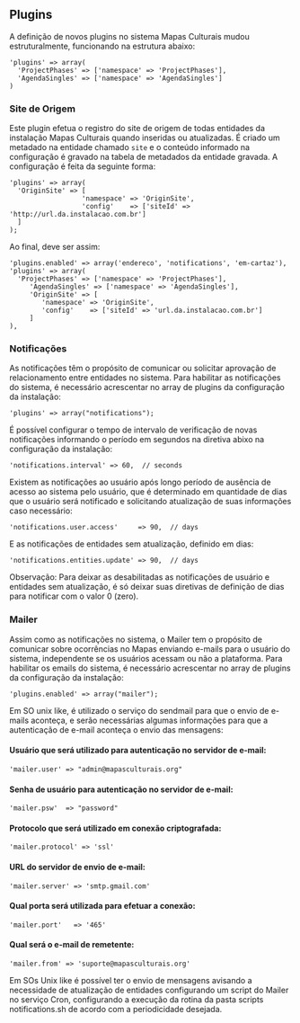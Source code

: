 ## Plugins

A definição de novos plugins no sistema Mapas Culturais mudou estruturalmente, funcionando na estrutura abaixo:

```
'plugins' => array(
  'ProjectPhases' => ['namespace' => 'ProjectPhases'],
  'AgendaSingles' => ['namespace' => 'AgendaSingles']
)
```
### Site de Origem
Este plugin efetua o registro do site de origem de todas entidades da instalação Mapas Culturais quando inseridas ou atualizadas. É criado um metadado na entidade chamado ```site``` e o conteúdo informado na configuração é gravado na tabela de metadados da entidade gravada. A configuração é feita da seguinte forma:

```
'plugins' => array(
  'OriginSite' => [
                  'namespace' => 'OriginSite',
                  'config'    => ['siteId' => 'http://url.da.instalacao.com.br']
  ]
);
```

Ao final, deve ser assim:

```
'plugins.enabled' => array('endereco', 'notifications', 'em-cartaz'),
'plugins' => array(
  'ProjectPhases' => ['namespace' => 'ProjectPhases'],
     'AgendaSingles' => ['namespace' => 'AgendaSingles'],
     'OriginSite' => [
        'namespace' => 'OriginSite',
        'config'    => ['siteId' => 'url.da.instalacao.com.br']
     ]
),
```

### Notificações
As notificações têm o propósito de comunicar ou solicitar aprovação de relacionamento entre entidades no sistema.
Para habilitar as notificações do sistema, é necessário acrescentar no array de plugins da configuração da instalação:

```
'plugins' => array("notifications");
```

É possível configurar o tempo de intervalo de verificação de novas notificações informando o período em segundos na diretiva abixo na configuração da instalação:

```
'notifications.interval' => 60,  // seconds
```

Existem as notificações ao usuário após longo período de ausência de acesso ao sistema pelo usuário, que é determinado em quantidade de dias que o usuário será notificado e solicitando atualização de suas informações caso necessário:
```
'notifications.user.access'     => 90,  // days
```
E as notificações de entidades sem atualização, definido em dias:
```
'notifications.entities.update' => 90,  // days
```
Observação: Para deixar as desabilitadas as notificações de usuário e entidades sem atualização, é só deixar suas diretivas de definição de dias para notificar com o valor 0 (zero).


### Mailer
Assim como as notificações no sistema, o Mailer tem o propósito de comunicar sobre ocorrências no Mapas enviando e-mails para o usuário do sistema, independente se os usuários acessam ou não a plataforma.
Para habilitar os emails do sistema, é necessário acrescentar no array de plugins da configuração da instalação:

```
'plugins.enabled' => array("mailer");
```

Em SO unix like, é utilizado o serviço do sendmail para que o envio de e-mails aconteça, e serão necessárias algumas informações para que a autenticação de e-mail aconteça o envio das mensagens:

#### Usuário que será utilizado para autenticação no servidor de e-mail:
```
'mailer.user' => "admin@mapasculturais.org"
```
#### Senha de usuário para autenticação no servidor de e-mail:
```
'mailer.psw'  => "password"
```
#### Protocolo que será utilizado em conexão criptografada:
```
'mailer.protocol' => 'ssl'
```
#### URL do servidor de envio de e-mail:
```
'mailer.server' => 'smtp.gmail.com'
```
#### Qual porta será utilizada para efetuar a conexão:
```
'mailer.port'   => '465'
```
#### Qual será o e-mail de remetente:
```
'mailer.from' => 'suporte@mapasculturais.org'
```
Em SOs Unix like é possível ter o envio de mensagens avisando a necessidade de atualização de entidades configurando um script do Mailer no serviço Cron, configurando a execução da rotina da pasta scripts notifications.sh de acordo com a periodicidade desejada.
